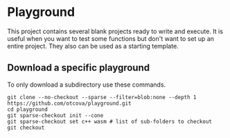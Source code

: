 # Playground

This project contains several blank projects ready to write and execute. It is useful when you want to test some functions but don't want to set up an entire project. They also can be used as a starting template.

## Download a specific playground

To only download a subdirectory use these commands.

```
git clone --no-checkout --sparse --filter=blob:none --depth 1 https://github.com/otcova/playground.git
cd playground
git sparse-checkout init --cone
git sparse-checkout set c++ wasm # list of sub-folders to checkout
git checkout
```